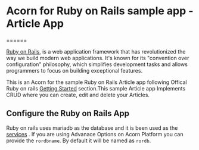 # Acorn for Ruby on Rails sample app - Article App
======


[Ruby on Rails](https://rubyonrails.org/), is a web application framework that has revolutionized the way we build modern web applications. It's known for its "convention over configuration" philosophy, which simplifies development tasks and allows programmers to focus on building exceptional features.

This is an Acorn for the sample Ruby on Rails Article app following Offical Ruby on rails [Getting Started](https://guides.rubyonrails.org/getting_started.html) section.This sample Article app Implements CRUD where you can create, edit and delete your Articles.

## Configure the Ruby on Rails App

Ruby on rails uses mariadb as the database and it is been used as the [services](https://docs.acorn.io/reference/acornfile#services-consuming) . If you are using Advanace Options on Acorn Platform you can provide the `rordbname`. By default it will be named as `rordb`.